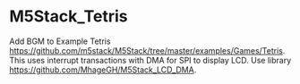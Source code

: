 # M5Stack_Tetris
Add BGM to Example Tetris https://github.com/m5stack/M5Stack/tree/master/examples/Games/Tetris.
This uses interrupt transactions with DMA for SPI to display LCD. Use library https://github.com/MhageGH/M5Stack_LCD_DMA.